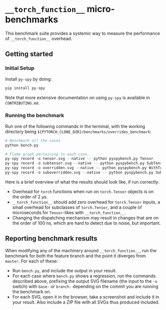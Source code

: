 # `__torch_function__` micro-benchmarks

This benchmark suite provides a systemic way to measure the performance of `__torch_function__` overhead.

## Getting started
### Initial Setup
Install `py-spy` by doing:

```py
pip install py-spy
```

Note that more extensive documentation on using `py-spy` is available in `CONTRIBUTING.md`.

### Running the benchmark
Run one of the following commands in the terminal, with the working directory being `${PYTORCH_CLONE_DIR}/benchmarks/overrides_benchmark`:

```py
# Benchmark all the cases
python bench.py

# Flame graph pertaining to each case.
py-spy record -o tensor.svg --native -- python pyspybench.py Tensor
py-spy record -o subtensor.svg --native -- python pyspybench.py SubTensor
py-spy record -o overridden.svg --native -- python pyspybench.py WithTorchFunction
py-spy record -o suboverridden.svg --native -- python pyspybench.py SubWithTorchFunction
```

Here is a brief overview of what the results should look like, if run correctly:

* Overhead for `torch` functions when run on `torch.Tensor` objects is on the order of 2 μs.
* `__torch_function__` should add zero overhead for `torch.Tensor` inputs, a small overhead for subclasses of `torch.Tensor`, and a couple of microseconds for `Tensor`-likes with `__torch_function__`.
* Changing the dispatching mechanism may result in changes that are on the order of 100 ns, which are hard to detect due to noise, but important.

## Reporting benchmark results
When modifying any of the machinery around `__torch_function__`, run the benchmark for both the feature branch and the point it diverges from `master`. For each of these:

* Run `bench.py`, and include the output in your result.
* For each case where `bench.py` shows a regression, run the commands described above, prefixing the output SVG filename (the input to the `-o` switch) with `base-` or `branch-` depending on the commit you are running the benchmark on.
* For each SVG, open it in the browser, take a screenshot and include it in your result. Also include a ZIP file with all SVGs thus produced included.
